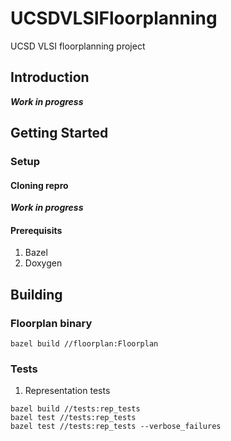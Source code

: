 # UCSDVLSIFloorplanning
UCSD VLSI floorplanning project

## Introduction
__*Work in progress*__

## Getting Started
### Setup
#### Cloning repro
__*Work in progress*__

#### Prerequisits
1. Bazel
2. Doxygen

## Building
### Floorplan binary
```
bazel build //floorplan:Floorplan
```
### Tests
1. Representation tests
```
bazel build //tests:rep_tests
bazel test //tests:rep_tests
bazel test //tests:rep_tests --verbose_failures
```
